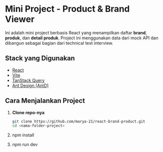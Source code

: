 # Mini Project - Product & Brand Viewer

Ini adalah mini project berbasis React yang menampilkan daftar **brand**, **produk**, dan **detail produk**. Project ini menggunakan data dari mock API dan dibangun sebagai bagian dari technical test interview.

## Stack yang Digunakan

- [React](https://react.dev/)
- [Vite](https://vitejs.dev/)
- [TanStack Query](https://tanstack.com/query/latest)
- [Ant Design (AntD)](https://ant.design/)


## Cara Menjalankan Project

1. **Clone repo-nya**  
   ```bash
   git clone https://github.com/marya-21/react-brand-product.git
   cd <nama-folder-project>

2. npm install

3. npm run dev


